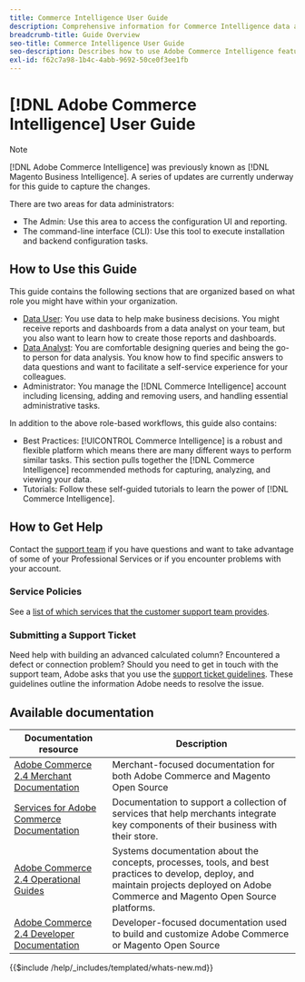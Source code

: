 ```yaml
---
title: Commerce Intelligence User Guide
description: Comprehensive information for Commerce Intelligence data administrators.
breadcrumb-title: Guide Overview
seo-title: Commerce Intelligence User Guide
seo-description: Describes how to use Adobe Commerce Intelligence features used to gain insights from Adobe Commerce or Magento Open Source data, along with other third-party data sources.
exl-id: f62c7a98-1b4c-4abb-9692-50ce0f3ee1fb
---
```


# [!DNL Adobe Commerce Intelligence] User Guide

>[!NOTE]
>
>[!DNL Adobe Commerce Intelligence] was previously known as [!DNL Magento Business Intelligence]. A series of updates are currently underway for this guide to capture the changes.

There are two areas for data administrators: 

- The Admin: Use this area to access the configuration UI and reporting.
- The command-line interface (CLI): Use this tool to execute installation and backend configuration tasks.

## How to Use this Guide

This guide contains the following sections that are organized based on what role you might have within your organization.

- [Data User](data-user.md): You use data to help make business decisions. You might receive reports and dashboards from a data analyst on your team, but you also want to learn how to create those reports and dashboards.
- [Data Analyst](data-analyst.md): You are comfortable designing queries and being the go-to person for data analysis. You know how to find specific answers to data questions and want to facilitate a self-service experience for your colleagues.
- Administrator: You manage the [!DNL Commerce Intelligence] account including licensing, adding and removing users, and handling essential administrative tasks.

In addition to the above role-based workflows, this guide also contains:

- Best Practices: [!UICONTROL Commerce Intelligence] is a robust and flexible platform which means there are many different ways to perform similar tasks. This section pulls together the [!DNL Commerce Intelligence] recommended methods for capturing, analyzing, and viewing your data.
- Tutorials: Follow these self-guided tutorials to learn the power of [!DNL Commerce Intelligence].

## How to Get Help

Contact the [support team](https://experienceleague.adobe.com/docs/commerce-knowledge-base/kb/troubleshooting/miscellaneous/mbi-service-policies.html) if you have questions and want to take advantage of some of your Professional Services or if you encounter problems with your account.

### Service Policies 

See a [list of which services that the customer support team provides](https://experienceleague.adobe.com/docs/commerce-knowledge-base/kb/troubleshooting/miscellaneous/mbi-service-policies.html).

### Submitting a Support Ticket

Need help with building an advanced calculated column? Encountered a defect or connection problem? Should you need to get in touch with the support team, Adobe asks that you use the [support ticket guidelines](https://experienceleague.adobe.com/docs/commerce-knowledge-base/kb/troubleshooting/miscellaneous/mbi-service-policies.html). These guidelines outline the information Adobe needs to resolve the issue.

## Available documentation

| Documentation resource | Description |
|----------------------- | ----------- |
| [Adobe Commerce 2.4 Merchant Documentation](https://experienceleague.adobe.com/en/docs/commerce-admin/user-guides/home) | Merchant-focused documentation for both Adobe Commerce and Magento Open Source |
| [Services for Adobe Commerce Documentation](https://experienceleague.adobe.com/en/docs/commerce/user-guides/home) | Documentation to support a collection of services that help merchants integrate key components of their business with their store. |
| [Adobe Commerce 2.4 Operational Guides](https://experienceleague.adobe.com/en/docs/commerce-operations/operational-guides/home) | Systems documentation about the concepts, processes, tools, and best practices to develop, deploy, and maintain projects deployed on Adobe Commerce and Magento Open Source platforms.|
| [Adobe Commerce 2.4 Developer Documentation](https://developer.adobe.com/commerce/) | Developer-focused documentation used to build and customize Adobe Commerce or Magento Open Source |

{{$include /help/_includes/templated/whats-new.md}}

